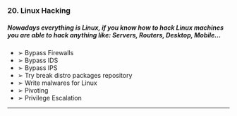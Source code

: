 ### 20. Linux Hacking
##### Nowadays everything is Linux, if you know how to hack Linux machines you are able to hack anything like: Servers, Routers, Desktop, Mobile...
  * ➢ Bypass Firewalls
  * ➢ Bypass IDS
  * ➢ Bypass IPS
  * ➢ Try break distro packages repository
  * ➢ Write malwares for Linux
  * ➢ Pivoting
  * ➢ Privilege Escalation

****
